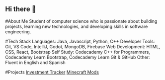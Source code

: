 ## Hi there 👋

#About Me
Student of computer science who is passionate about building projects, learning new technologies, and developing skills in software engineering.

#Tech Stack
Languages: Java, Javascript, Python, C++
Developer Tools: Git, VS Code, IntelliJ, Godot, MongoDB, Firebase
Web Development: HTML, CSS, React, Bootstrap
Self Study: Codecademy C++ for Programmers, Codecademy Learn Bootstrap, Codecademy Learn Git & GitHub
Other: Fluent in English and Spanish

#Projects
[Investment Tracker](https://github.com/Koganee/Python_Investment_Tracker)
[Minecraft Mods](https://www.curseforge.com/members/kogane/projects)

